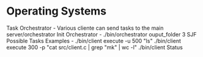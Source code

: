 # Operating Systems
Task Orchestrator - Various cliente can send tasks to the main server/orchestrator
  Init Orchestrator - ./bin/orchestrator ouput_folder 3 SJF
  Possible Tasks Examples - ./bin/client execute -u 500 "ls"
                            ./bin/client execute 300 -p "cat src/client.c | grep "mk" | wc -l"
                            ./bin/client Status

